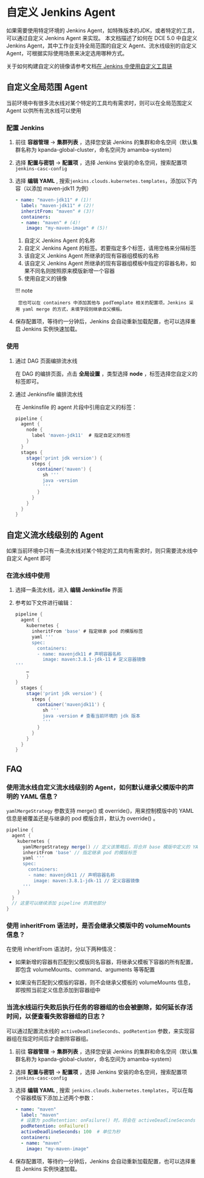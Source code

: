# 自定义 Jenkins Agent

如果需要使用特定环境的 Jenkins Agent，如特殊版本的JDK，或者特定的工具，可以通过自定义 Jenkins Agent 来实现。
本文档描述了如何在 DCE 5.0 中自定义 Jenkins Agent，其中工作台支持全局范围的自定义 Agent、流水线级别的自定义 Agent，可根据实际使用场景来决定选用哪种方式。

关于如何构建自定义的镜像请参考文档[在 Jenkins 中使用自定义工具链](../../quickstart/jenkins-custom.md/#创建自定义镜像)

## 自定义全局范围 Agent

当前环境中有很多流水线对某个特定的工具均有需求时，则可以在全局范围定义 Agent 以供所有流水线可以使用

### 配置 Jenkins

1. 前往 __容器管理__ -> __集群列表__ ，选择您安装 Jenkins 的集群和命名空间（默认集群名称为 kpanda-global-cluster，命名空间为 amamba-system）
2. 选择 __配置与密钥__ -> __配置项__ ，选择 Jenkins 安装的命名空间，搜索配置项 `jenkins-casc-config`
3. 选择 __编辑 YAML__ , 搜索`jenkins.clouds.kubernetes.templates`，添加以下内容（以添加 maven-jdk11 为例）

    ```yaml
    - name: "maven-jdk11" # (1)!
      label: "maven-jdk11" # (2)!
      inheritFrom: "maven" # (3)!
      containers:
      - name: "maven" # (4)!
        image: "my-maven-image" # (5)!
    ```

    1. 自定义 Jenkins Agent 的名称
    2. 自定义 Jenkins Agent 的标签。若要指定多个标签，请用空格来分隔标签
    3. 该自定义 Jenkins Agent 所继承的现有容器组模板的名称
    4. 该自定义 Jenkins Agent 所继承的现有容器组模板中指定的容器名称，如果不同名则按照原来模版新增一个容器
    5. 使用自定义的镜像

    !!! note

        您也可以在 containers 中添加其他与 podTemplate 相关的配置项，Jenkins 采用 yaml merge 的方式，未填字段则继承自父模板。

5. 保存配置项，等待约一分钟后，Jenkins 会自动重新加载配置，也可以选择重启 Jenkins 实例快速加载。

### 使用

1. 通过 DAG 页面编排流水线

    在 DAG 的编排页面，点击 __全局设置__ ，类型选择 **node** ，标签选择您自定义的标签即可。

2. 通过 Jenkinsfile 编排流水线

    在 Jenkinsfile 的 agent 片段中引用自定义的标签：

    ```groovy
    pipeline {
      agent {
        node {
          label 'maven-jdk11'  # 指定自定义的标签
        }
      }
      stages {
        stage('print jdk version') {
          steps {
            container('maven') {
              sh '''
              java -version
              '''
            }
          }
        }
      }
    }
    ```

## 自定义流水线级别的 Agent

如果当前环境中只有一条流水线对某个特定的工具均有需求时，则只需要流水线中自定义 Agent 即可

### 在流水线中使用

1. 选择一条流水线，进入 __编辑 Jenkinsfile__ 界面

2. 参考如下文件进行编辑：

    ```groovy
    pipeline {
      agent {
        kubernetes {
          inheritFrom 'base' # 指定继承 pod 的模版标签
          yaml '''
          spec:
            containers:
            - name: mavenjdk11 # 声明容器名称
              image: maven:3.8.1-jdk-11 # 定义容器镜像
    '''
        …
        }
    }
      stages {
        stage('print jdk version') {
          steps {
            container('mavenjdk11') { 
              sh '''
              java -version # 查看当前环境的 jdk 版本
              '''
            }
          }
        }
      }
    }
    ```

## FAQ

### 使用流水线自定义流水线级别的 Agent，如何默认继承父模版中的声明的 YAML 信息？

`yamlMergeStrategy` 参数支持 merge() 或 override()，用来控制模版中的 YAML 信息是被覆盖还是与继承的 pod 模版合并，默认为 override() 。

```groovy
pipeline {
  agent {
    kubernetes {
      yamlMergeStrategy merge() // 定义该策略后，将合并 base 模版中定义的 YAML
      inheritFrom 'base' // 指定继承 pod 的模版标签
      yaml '''
      spec:
        containers:
        - name: mavenjdk11 // 声明容器名称
          image: maven:3.8.1-jdk-11 // 定义容器镜像
      '''
    }
  }
  // 这里可以继续添加 pipeline 的其他部分
}
```

### 使用 inheritFrom 语法时，是否会继承父模版中的 volumeMounts 信息？

在使用 inheritFrom 语法时，分以下两种情况：

- 如果新增的容器有匹配到父模版同名容器，将继承父模板下容器的所有配置，即包含 volumeMounts、command、arguments 等等配置

- 如果没有匹配到父模版的容器，则不会继承父模板的 volumeMounts 信息，即按照当前定义信息添加到容器组中

### 当流水线运行失败后执行任务的容器组的也会被删除，如何延长存活时间，以便查看失败容器组的日志？

可以通过配置流水线的 `activeDeadlineSeconds`、`podRetention` 参数，来实现容器组在指定时间后才会删除容器组。

1. 前往 __容器管理__ -> __集群列表__ ，选择您安装 Jenkins 的集群和命名空间（默认集群名称为 kpanda-global-cluster，命名空间为 amamba-system）
2. 选择 __配置与密钥__ -> __配置项__ ，选择 Jenkins 安装的命名空间，搜索配置项 `jenkins-casc-config`
3. 选择 __编辑 YAML__ , 搜索 `jenkins.clouds.kubernetes.templates`，可以在每个容器模版下添加上述两个参数：

    ```yaml
    - name: "maven"
      label: "maven" 
      # 设置为 podRetention: onFailure() 时，将会在 activeDeadlineSeconds 定义的时间超过后删除 pod 
      podRetention: onFailure() 
      activeDeadlineSeconds: 100  # 单位为秒
      containers:
      - name: "maven" 
        image: "my-maven-image" 
    ```

4. 保存配置项，等待约一分钟后，Jenkins 会自动重新加载配置，也可以选择重启 Jenkins 实例快速加载。
